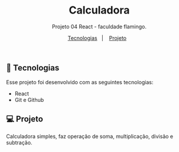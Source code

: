 <h1 align="center"> Calculadora </h1>

<p align="center">
Projeto 04 React - faculdade flamingo.
</p>

<p align="center">
  <a href="#-tecnologias">Tecnologias</a>&nbsp;&nbsp;&nbsp;|&nbsp;&nbsp;&nbsp;
  <a href="#-projeto">Projeto</a>&nbsp;&nbsp;&nbsp;
</p>

<br>


## 🚀 Tecnologias

Esse projeto foi desenvolvido com as seguintes tecnologias:

- React
- Git e Github

## 💻 Projeto

Calculadora simples, faz operação de soma, multiplicação, divisão e subtração.
